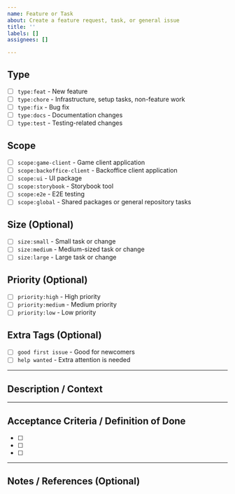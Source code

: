 ```yaml
---
name: Feature or Task
about: Create a feature request, task, or general issue
title: ''
labels: []
assignees: []

---
```


<!-- 
Thank you for contributing to Kartuli!
Please fill out the sections below to help us understand your request.
-->

## Type
<!-- Select the type of work. Choose one: feat, chore, fix, docs, test -->
<!-- This will be reflected in labels as type:feat, type:chore, etc. -->

- [ ] `type:feat` - New feature
- [ ] `type:chore` - Infrastructure, setup tasks, non-feature work
- [ ] `type:fix` - Bug fix
- [ ] `type:docs` - Documentation changes
- [ ] `type:test` - Testing-related changes

## Scope
<!-- Select which part of the monorepo this affects. Choose one or more: -->

- [ ] `scope:game-client` - Game client application
- [ ] `scope:backoffice-client` - Backoffice client application
- [ ] `scope:ui` - UI package
- [ ] `scope:storybook` - Storybook tool
- [ ] `scope:e2e` - E2E testing
- [ ] `scope:global` - Shared packages or general repository tasks

## Size (Optional)
<!-- Estimate the size of this task -->

- [ ] `size:small` - Small task or change
- [ ] `size:medium` - Medium-sized task or change
- [ ] `size:large` - Large task or change

## Priority (Optional)
<!-- Indicate the priority of this task -->

- [ ] `priority:high` - High priority
- [ ] `priority:medium` - Medium priority
- [ ] `priority:low` - Low priority

## Extra Tags (Optional)
<!-- Check any that apply -->

- [ ] `good first issue` - Good for newcomers
- [ ] `help wanted` - Extra attention is needed

---

## Description / Context
<!-- Provide a clear and concise description of what you want to happen or what needs to be done -->



---

## Acceptance Criteria / Definition of Done
<!-- List the specific conditions that must be met for this issue to be considered complete -->

- [ ] 
- [ ] 
- [ ] 

---

## Notes / References (Optional)
<!-- Add any additional context, screenshots, links, or references here -->



